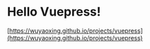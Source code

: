 # Hello Vuepress!

[https://wuyaoxing.github.io/projects/vuepress](https://wuyaoxing.github.io/projects/vuepress)